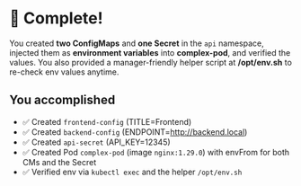 # 🎉 Complete!

You created **two ConfigMaps** and **one Secret** in the `api` namespace, injected them as **environment variables** into **complex-pod**, and verified the values. You also provided a manager-friendly helper script at **/opt/env.sh** to re-check env values anytime.

## You accomplished
- ✅ Created `frontend-config` (TITLE=Frontend)
- ✅ Created `backend-config` (ENDPOINT=http://backend.local)
- ✅ Created `api-secret` (API_KEY=12345)
- ✅ Created Pod `complex-pod` (image `nginx:1.29.0`) with envFrom for both CMs and the Secret
- ✅ Verified env via `kubectl exec` and the helper `/opt/env.sh`
